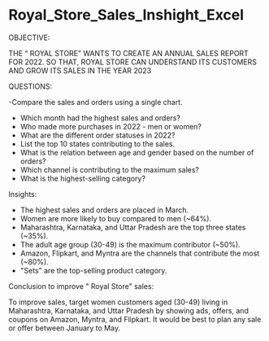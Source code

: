 # Royal_Store_Sales_Inshight_Excel


OBJECTIVE:

THE “ ROYAL STORE” WANTS TO CREATE AN ANNUAL SALES REPORT FOR 2022. SO THAT,
ROYAL STORE CAN UNDERSTAND ITS CUSTOMERS AND GROW ITS SALES IN THE YEAR 2023

QUESTIONS:

-Compare the sales and orders using a single chart. 
- Which month had the highest sales and orders?
- Who made more purchases in 2022 - men or women? 
- What are the different order statuses in 2022? 
- List the top 10 states contributing to the sales.
- What is the relation between age and gender based on the number of orders?
- Which channel is contributing to the maximum sales?
- What is the highest-selling category? 


Insights:

- The highest sales and orders are placed in March.
- Women are more likely to buy compared to men (~64%).
- Maharashtra, Karnataka, and Uttar Pradesh are the top three states (~35%).
- The adult age group (30-49) is the maximum contributor (~50%).
- Amazon, Flipkart, and Myntra are the channels that contribute the most (~80%).
- "Sets" are the top-selling product category.

Conclusion to improve " Royal Store" sales:

To improve sales, target women customers aged (30-49) living in Maharashtra, Karnataka,
and Uttar Pradesh by showing ads, offers, and coupons on Amazon, Myntra, and Flipkart.
It would be best to plan any sale or offer between January to May.


